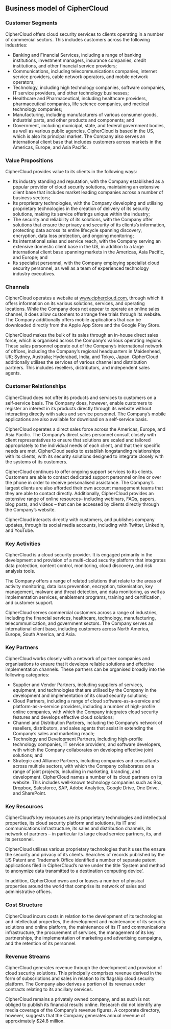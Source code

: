 Business model of CipherCloud
-----------------------------

 ### Customer Segments

 CipherCloud offers cloud security services to clients operating in a number of commercial sectors. This includes customers across the following industries:

  * Banking and Financial Services, including a range of banking institutions, investment managers, insurance companies, credit institutions, and other financial service providers;
 * Communications, including telecommunications companies, internet service providers, cable network operators, and mobile network operators;
 * Technology, including high technology companies, software companies, IT service providers, and other technology businesses;
 * Healthcare and Pharmaceutical, including healthcare providers, pharmaceutical companies, life science companies, and medical technology companies;
 * Manufacturing, including manufacturers of various consumer goods, industrial parts, and other products and components; and
 * Government, including municipal, state, and federal government bodies, as well as various public agencies.
  CipherCloud is based in the US, which is also its principal market. The Company also serves an international client base that includes customers across markets in the Americas, Europe, and Asia Pacific.

 ### Value Propositions

 CipherCloud provides value to its clients in the following ways:

  * Its industry standing and reputation, with the Company established as a popular provider of cloud security solutions, maintaining an extensive client base that includes market leading companies across a number of business sectors;
 * Its proprietary technologies, with the Company developing and utilising proprietary technologies in the creation of delivery of its security solutions, making its service offerings unique within the industry;
 * The security and reliability of its solutions, with the Company offer solutions that ensure the privacy and security of its clients’s information, protecting data across its entire lifecycle spanning discovery, encryption, data loss protection, and ongoing monitoring;
 * Its international sales and service reach, with the Company serving an extensive domestic client base in the US, in addition to a large international client base spanning markets in the Americas, Asia Pacific, and Europe; and
 * Its specialist personnel, with the Company employing specialist cloud security personnel, as well as a team of experienced technology industry executives.
  ### Channels

 CipherCloud operates a website at www.ciphercloud.com, through which it offers information on its various solutions, services, and operating locations. While the Company does not appear to operate an online sales channel, it does allow customers to arrange free trials through its website. The Company additionally offers mobile applications that can be downloaded directly from the Apple App Store and the Google Play Store.

 CipherCloud makes the bulk of its sales through an in-house direct sales force, which is organised across the Company’s various operating regions. These sales personnel operate out of the Company’s international network of offices, including the Company’s regional headquarters in Maidenhead, UK; Sydney, Australia; Hyderabad, India, and Tokyo, Japan. CipherCloud additionally utilises the services of various channel and distribution partners. This includes resellers, distributors, and independent sales agents.

 ### Customer Relationships

 CipherCloud does not offer its products and services to customers on a self-service basis. The Company does, however, enable customers to register an interest in its products directly through its website without interacting directly with sales and service personnel. The Company’s mobile applications are also available for download on a self-service basis.

 CipherCloud operates a direct sales force across the Americas, Europe, and Asia Pacific. The Company’s direct sales personnel consult closely with client representatives to ensure that solutions are scaled and tailored appropriately to the individual needs of each client, and that their specific needs are met. CipherCloud seeks to establish longstanding relationships with its clients, with its security solutions designed to integrate closely with the systems of its customers.

 CipherCloud continues to offer ongoing support services to its clients. Customers are able to contact dedicated support personnel online or over the phone in order to receive personalised assistance. The Company’s largest clients are also afforded their own account management teams that they are able to contact directly. Additionally, CipherCloud provides an extensive range of online resources- including webinars, FAQs, papers, blog posts, and videos – that can be accessed by clients directly through the Company’s website.

 CipherCloud interacts directly with customers, and publishes company updates, through its social media accounts, including with Twitter, LinkedIn, and YouTube.

 ### Key Activities

 CipherCloud is a cloud security provider. It is engaged primarily in the development and provision of a multi-cloud security platform that integrates data protection, content control, monitoring, cloud discovery, and risk analysis tools.

 The Company offers a range of related solutions that relate to the areas of activity monitoring, data loss prevention, encryption, tokenisation, key management, malware and threat detection, and data monitoring, as well as implementation services, enablement programs, training and certification, and customer support.

 CipherCloud serves commercial customers across a range of industries, including the financial services, healthcare, technology, manufacturing, telecommunication, and government sectors. The Company serves an international client base, including customers across North America, Europe, South America, and Asia.

 ### Key Partners

 CipherCloud works closely with a network of partner companies and organisations to ensure that it develops reliable solutions and effective implementation channels. These partners can be organised broadly into the following categories:

  * Supplier and Vendor Partners, including suppliers of services, equipment, and technologies that are utilised by the Company in the development and implementation of its cloud security solutions;
 * Cloud Partners, including a range of cloud software-as-a-service and platform-as-a-service providers, including a number of high-profile online companies, with which the Company integrates cloud security features and develops effective cloud solutions;
 * Channel and Distribution Partners, including the Company’s network of resellers, distributors, and sales agents that assist in extending the Company’s sales and marketing reach;
 * Technology and Development Partners, including high-profile technology companies, IT service providers, and software developers, with which the Company collaborates on developing effective joint solutions; and
 * Strategic and Alliance Partners, including companies and consultants across multiple sectors, with which the Company collaborates on a range of joint projects, including in marketing, branding, and development.
  CipherCloud names a number of its cloud partners on its website. This includes well-known technology companies such as Box, Dropbox, Salesforce, SAP, Adobe Analytics, Google Drive, One Drive, and SharePoint.

 ### Key Resources

 CipherCloud’s key resources are its proprietary technologies and intellectual properties, its cloud security platform and solutions, its IT and communications infrastructure, its sales and distribution channels, its network of partners – in particular its large cloud service partners, its, and its personnel.

 CipherCloud utilises various proprietary technologies that it uses the ensure the security and privacy of its clients. Searches of records published by the US Patent and Trademark Office identified a number of separate patent applications filed in CipherCloud’s name under the title ‘System and method to anonymize data transmitted to a destination computing device’.

 In addition, CipherCloud owns and or leases a number of physical properties around the world that comprise its network of sales and administrative offices.

 ### Cost Structure

 CipherCloud incurs costs in relation to the development of its technologies and intellectual properties, the development and maintenance of its security solutions and online platform, the maintenance of its IT and communications infrastructure, the procurement of services, the management of its key partnerships, the implementation of marketing and advertising campaigns, and the retention of its personnel.

 ### Revenue Streams

 CipherCloud generates revenue through the development and provision of cloud security solutions. This principally comprises revenue derived in the form of subscriptions and sales in relation to its flagship cloud security platform. The Company also derives a portion of its revenue under contracts relating to its ancillary services.

 CipherCloud remains a privately owned company, and as such is not obliged to publish its financial results online. Research did not identify any media coverage of the Company’s revenue figures. A corporate directory, however, suggests that the Company generates annual revenue of approximately $24.8 million.